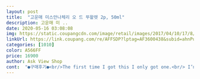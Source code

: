 ```yaml
---
layout: post 
title:  "고운매 미스안나체리 오 드 뚜왈렛 2p, 50ml" 
description: 고운매 미 ..
date: 2020-05-16 03:08:08 
img: https://static.coupangcdn.com/image/retail/images/2017/04/10/17/8/33336b85-1471-4b49-9a3c-2c386d3ac796.jpg 
linkUrl: https://link.coupang.com/re/AFFSDP?lptag=AF3600438&subid=ahnPublicAsk&pageKey=18671093&itemId=75019451&vendorItemId=3124581126&traceid=V0-113-3082f340cd3897b9 
categories: [1010] 
color: A566FF 
price: 16900 
author: Ask View Shop 
cont:  "●구매후기●<br/>The first time I got this I only got one.<br/> I’m waiting on the refund.<br/> However, the second time, I got 2, like advertised and it SMELLS AMAZING!!!<br/>저렴한가격에 두개나 들어있어 너무 좋아요 향도 너무 좋아요 가격부담 없이 잘 사용할 것 같아요.<br/><br/>처음 이걸 받았을 때는 한 개밖에 못 받았어.<br/> 나는 환불하기를 기다리고 있다.<br/> 하지만, 두 번째, 나는 광고처럼 2개를 얻었고, 그것은 놀라운 냄새가 난다!<br/>향기가 안좋다고 해서 병만 쓰려고 구매했는데 이게 웬걸 저는 향수 너무 좋던데요 알코올향도 없고 역시 향수는 사람마다 취향이 있는건가봐요 저는 2개의 냄새도 좋고 병도 이쁜 향수를 이가격에 구했다는것만 으로도 만족하고 재구매 의사 100입니다 진짜 향기 좋아요 리뷰가 나랑 취향이 다른가배요 추천 ⭐️<br/>" 
---
```

